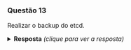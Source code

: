 ### Questão 13

Realizar o backup do etcd.

<details> 
  <summary><b>Resposta</b> <em>(clique para ver a resposta)</em></summary>

Para efetuar o backup do ETCD nós precisamos levantar as informações referentes ao caminho da chave, CA e certificado utilizados pela solução. Para isso é necessário efetuar a localização destes caminhos em um nó master (em uma instalação tradicional é neste tipo de nó que o ETCD estará presente - atentar aos casos em que o ETCD é instalado em máquinas exclusivas).

Estes caminhos podem ser obtidos através dos caminhos abaixo (por padrão):

```bash
# Um dos nodes onde o ETCD está em execução.
cd /etc/kubernetes/manifests
cat etcd.yaml
grep etcd kube-apiserver.yaml
```

Após o levantamento dos caminhos é necessário efetuar o backup através do utilitário etcdctl (que pode não estar presente nos nós, sendo necessária a sua prévia instalação).

```bash
# Com essas informaçoes, já podemos criar o nosso snapshot
ETCDCTL_API=3 etcdctl snapshot save snap_do_gerente.db --key /etc/kubernetes/pki/apiserver-etcd-client.key --cacert /etc/kubernetes/pki/etcd/ca.crt --cert /etc/kubernetes/pki/apiserver-etcd-client.crt
```

</details>